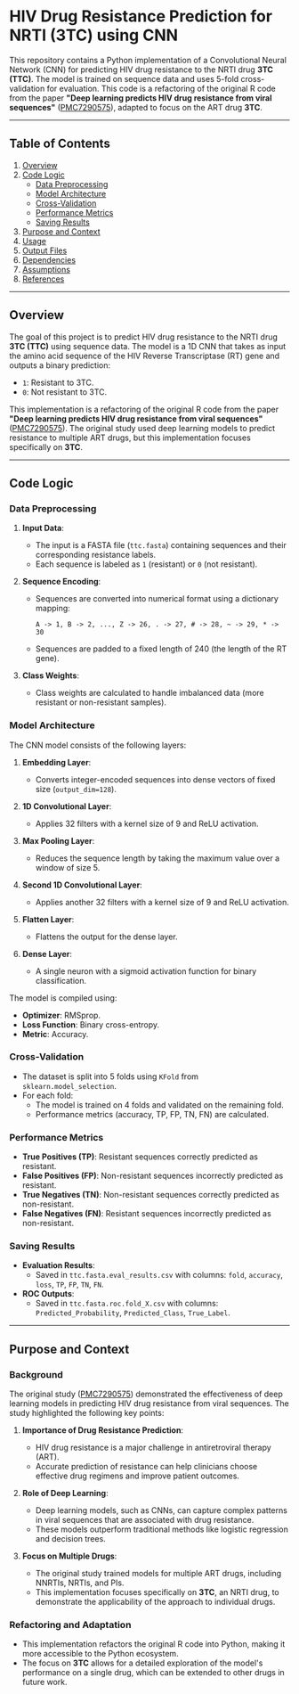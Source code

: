 # HIV Drug Resistance Prediction for NRTI (3TC) using CNN

This repository contains a Python implementation of a Convolutional Neural Network (CNN) for predicting HIV drug resistance to the NRTI drug **3TC (TTC)**. The model is trained on sequence data and uses 5-fold cross-validation for evaluation. This code is a refactoring of the original R code from the paper **"Deep learning predicts HIV drug resistance from viral sequences"** ([PMC7290575](https://pmc.ncbi.nlm.nih.gov/articles/PMC7290575/)), adapted to focus on the ART drug **3TC**.

---

## Table of Contents
1. [Overview](#overview)
2. [Code Logic](#code-logic)
   - [Data Preprocessing](#data-preprocessing)
   - [Model Architecture](#model-architecture)
   - [Cross-Validation](#cross-validation)
   - [Performance Metrics](#performance-metrics)
   - [Saving Results](#saving-results)
3. [Purpose and Context](#purpose-and-context)
4. [Usage](#usage)
5. [Output Files](#output-files)
6. [Dependencies](#dependencies)
7. [Assumptions](#assumptions)
8. [References](#references)

---

## Overview

The goal of this project is to predict HIV drug resistance to the NRTI drug **3TC (TTC)** using sequence data. The model is a 1D CNN that takes as input the amino acid sequence of the HIV Reverse Transcriptase (RT) gene and outputs a binary prediction:
- `1`: Resistant to 3TC.
- `0`: Not resistant to 3TC.

This implementation is a refactoring of the original R code from the paper **"Deep learning predicts HIV drug resistance from viral sequences"** ([PMC7290575](https://pmc.ncbi.nlm.nih.gov/articles/PMC7290575/)). The original study used deep learning models to predict resistance to multiple ART drugs, but this implementation focuses specifically on **3TC**.

---

## Code Logic

### Data Preprocessing
1. **Input Data**:
   - The input is a FASTA file (`ttc.fasta`) containing sequences and their corresponding resistance labels.
   - Each sequence is labeled as `1` (resistant) or `0` (not resistant).

2. **Sequence Encoding**:
   - Sequences are converted into numerical format using a dictionary mapping:
     ```
     A -> 1, B -> 2, ..., Z -> 26, . -> 27, # -> 28, ~ -> 29, * -> 30
     ```
   - Sequences are padded to a fixed length of 240 (the length of the RT gene).

3. **Class Weights**:
   - Class weights are calculated to handle imbalanced data (more resistant or non-resistant samples).

### Model Architecture
The CNN model consists of the following layers:
1. **Embedding Layer**:
   - Converts integer-encoded sequences into dense vectors of fixed size (`output_dim=128`).

2. **1D Convolutional Layer**:
   - Applies 32 filters with a kernel size of 9 and ReLU activation.

3. **Max Pooling Layer**:
   - Reduces the sequence length by taking the maximum value over a window of size 5.

4. **Second 1D Convolutional Layer**:
   - Applies another 32 filters with a kernel size of 9 and ReLU activation.

5. **Flatten Layer**:
   - Flattens the output for the dense layer.

6. **Dense Layer**:
   - A single neuron with a sigmoid activation function for binary classification.

The model is compiled using:
- **Optimizer**: RMSprop.
- **Loss Function**: Binary cross-entropy.
- **Metric**: Accuracy.

### Cross-Validation
- The dataset is split into 5 folds using `KFold` from `sklearn.model_selection`.
- For each fold:
  - The model is trained on 4 folds and validated on the remaining fold.
  - Performance metrics (accuracy, TP, FP, TN, FN) are calculated.

### Performance Metrics
- **True Positives (TP)**: Resistant sequences correctly predicted as resistant.
- **False Positives (FP)**: Non-resistant sequences incorrectly predicted as resistant.
- **True Negatives (TN)**: Non-resistant sequences correctly predicted as non-resistant.
- **False Negatives (FN)**: Resistant sequences incorrectly predicted as non-resistant.

### Saving Results
- **Evaluation Results**:
  - Saved in `ttc.fasta.eval_results.csv` with columns: `fold`, `accuracy`, `loss`, `TP`, `FP`, `TN`, `FN`.
- **ROC Outputs**:
  - Saved in `ttc.fasta.roc.fold_X.csv` with columns: `Predicted_Probability`, `Predicted_Class`, `True_Label`.

---

## Purpose and Context

### Background
The original study ([PMC7290575](https://pmc.ncbi.nlm.nih.gov/articles/PMC7290575/)) demonstrated the effectiveness of deep learning models in predicting HIV drug resistance from viral sequences. The study highlighted the following key points:
1. **Importance of Drug Resistance Prediction**:
   - HIV drug resistance is a major challenge in antiretroviral therapy (ART).
   - Accurate prediction of resistance can help clinicians choose effective drug regimens and improve patient outcomes.

2. **Role of Deep Learning**:
   - Deep learning models, such as CNNs, can capture complex patterns in viral sequences that are associated with drug resistance.
   - These models outperform traditional methods like logistic regression and decision trees.

3. **Focus on Multiple Drugs**:
   - The original study trained models for multiple ART drugs, including NNRTIs, NRTIs, and PIs.
   - This implementation focuses specifically on **3TC**, an NRTI drug, to demonstrate the applicability of the approach to individual drugs.

### Refactoring and Adaptation
- This implementation refactors the original R code into Python, making it more accessible to the Python ecosystem.
- The focus on **3TC** allows for a detailed exploration of the model's performance on a single drug, which can be extended to other drugs in future work.
